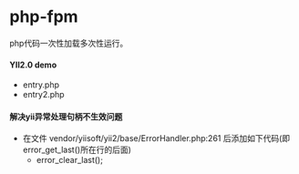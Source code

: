 # php-fpm
php代码一次性加载多次性运行。

#### YII2.0 demo
* entry.php
* entry2.php

#### 解决yii异常处理句柄不生效问题
* 在文件 vendor/yiisoft/yii2/base/ErrorHandler.php:261 后添加如下代码(即error_get_last()所在行的后面)
  * error_clear_last();

